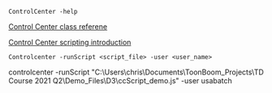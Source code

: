 `ControlCenter -help`

[Control Center class referene](https://docs.toonboom.com/help/harmony-20/scripting/dbscript/classControlCentre.html) 

[Control Center scripting introduction](https://docs.toonboom.com/help/harmony-20/scripting/dbscript/index.html)

`Controlcenter -runScript <script_file> -user <user_name>`

controlcenter -runScript "C:\Users\chris\Documents\ToonBoom_Projects\TD Course 2021 Q2\Demo_Files\D3\ccScript_demo.js" -user usabatch




